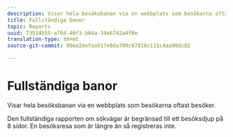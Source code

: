 ```yaml
---
description: Visar hela besöksbanan via en webbplats som besökarna oftast besöker.
title: Fullständiga banor
topic: Reports
uuid: 73534b55-a76d-40f3-b64a-34e6742a4f0e
translation-type: tm+mt
source-git-commit: 99ee24efaa517e8da700c67818c111c4aa90dc02

---
```



# Fullständiga banor

Visar hela besöksbanan via en webbplats som besökarna oftast besöker.

Den fullständiga rapporten om sökvägar är begränsad till ett besöksdjup på 8 sidor. En besöksresa som är längre än så registreras inte.
